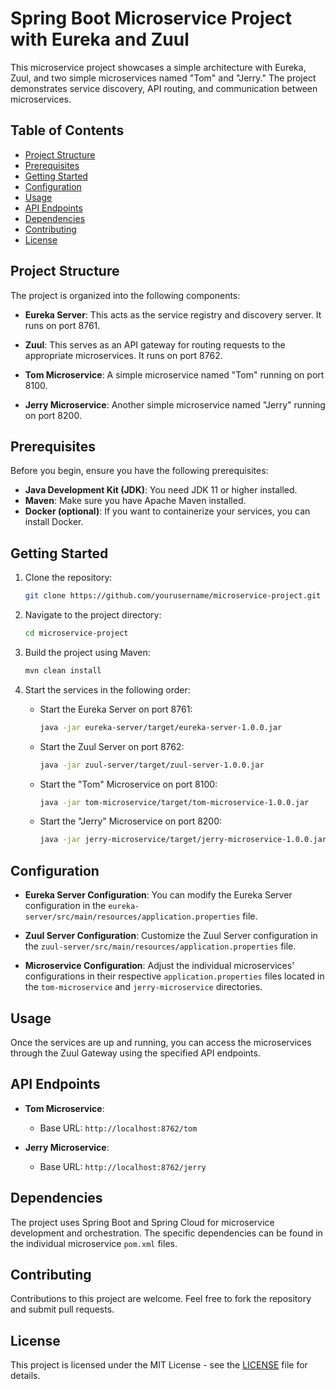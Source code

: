 # Spring Boot Microservice Project with Eureka and Zuul

This microservice project showcases a simple architecture with Eureka, Zuul, and two simple microservices named "Tom" and "Jerry." The project demonstrates service discovery, API routing, and communication between microservices.

## Table of Contents

- [Project Structure](#project-structure)
- [Prerequisites](#prerequisites)
- [Getting Started](#getting-started)
- [Configuration](#configuration)
- [Usage](#usage)
- [API Endpoints](#api-endpoints)
- [Dependencies](#dependencies)
- [Contributing](#contributing)
- [License](#license)

## Project Structure

The project is organized into the following components:

- **Eureka Server**: This acts as the service registry and discovery server. It runs on port 8761.

- **Zuul**: This serves as an API gateway for routing requests to the appropriate microservices. It runs on port 8762.

- **Tom Microservice**: A simple microservice named "Tom" running on port 8100.

- **Jerry Microservice**: Another simple microservice named "Jerry" running on port 8200.

## Prerequisites

Before you begin, ensure you have the following prerequisites:

- **Java Development Kit (JDK)**: You need JDK 11 or higher installed.
- **Maven**: Make sure you have Apache Maven installed.
- **Docker (optional)**: If you want to containerize your services, you can install Docker.

## Getting Started

1. Clone the repository:

   ```bash
   git clone https://github.com/yourusername/microservice-project.git
   ```

2. Navigate to the project directory:

   ```bash
   cd microservice-project
   ```

3. Build the project using Maven:

   ```bash
   mvn clean install
   ```

4. Start the services in the following order:

   - Start the Eureka Server on port 8761:
   
     ```bash
     java -jar eureka-server/target/eureka-server-1.0.0.jar
     ```

   - Start the Zuul Server on port 8762:

     ```bash
     java -jar zuul-server/target/zuul-server-1.0.0.jar
     ```

   - Start the "Tom" Microservice on port 8100:

     ```bash
     java -jar tom-microservice/target/tom-microservice-1.0.0.jar
     ```

   - Start the "Jerry" Microservice on port 8200:

     ```bash
     java -jar jerry-microservice/target/jerry-microservice-1.0.0.jar
     ```

## Configuration

- **Eureka Server Configuration**: You can modify the Eureka Server configuration in the `eureka-server/src/main/resources/application.properties` file.

- **Zuul Server Configuration**: Customize the Zuul Server configuration in the `zuul-server/src/main/resources/application.properties` file.

- **Microservice Configuration**: Adjust the individual microservices' configurations in their respective `application.properties` files located in the `tom-microservice` and `jerry-microservice` directories.

## Usage

Once the services are up and running, you can access the microservices through the Zuul Gateway using the specified API endpoints.

## API Endpoints

- **Tom Microservice**:
  - Base URL: `http://localhost:8762/tom`

- **Jerry Microservice**:
  - Base URL: `http://localhost:8762/jerry`

## Dependencies

The project uses Spring Boot and Spring Cloud for microservice development and orchestration. The specific dependencies can be found in the individual microservice `pom.xml` files.

## Contributing

Contributions to this project are welcome. Feel free to fork the repository and submit pull requests.

## License

This project is licensed under the MIT License - see the [LICENSE](LICENSE) file for details.
